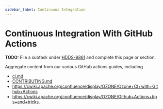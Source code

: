 ```yaml
---
sidebar_label: Continuous Integration
---
```


# Continuous Integration With GitHub Actions

**TODO:** File a subtask under [HDDS-9861](https://issues.apache.org/jira/browse/HDDS-9861) and complete this page or section.

Aggregate content from our various GitHub actions guides, including

- [ci.md](https://github.com/apache/ozone/blob/master/.github/ci.md)
- [CONTRIBUTING.md](https://github.com/apache/ozone/blob/master/CONTRIBUTING.md#check-your-contribution)
- https://cwiki.apache.org/confluence/display/OZONE/Ozone+CI+with+Github+Actions
- https://cwiki.apache.org/confluence/display/OZONE/Github+Actions+tips+and+tricks.
